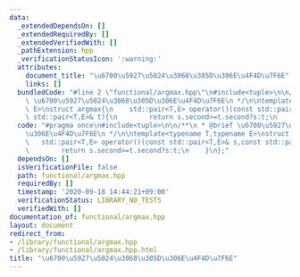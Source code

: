 ```yaml
---
data:
  _extendedDependsOn: []
  _extendedRequiredBy: []
  _extendedVerifiedWith: []
  _pathExtension: hpp
  _verificationStatusIcon: ':warning:'
  attributes:
    document_title: "\u6700\u5927\u5024\u3068\u305D\u306E\u4F4D\u7F6E"
    links: []
  bundledCode: "#line 2 \"functional/argmax.hpp\"\n#include<tuple>\n\n/**\n * @brief\
    \ \u6700\u5927\u5024\u3068\u305D\u306E\u4F4D\u7F6E\n */\n\ntemplate<typename T,typename\
    \ E>\nstruct argmax{\n    std::pair<T,E> operator()(const std::pair<T,E>& s,const\
    \ std::pair<T,E>& t){\n        return s.second>=t.second?s:t;\n    }\n};\n"
  code: "#pragma once\n#include<tuple>\n\n/**\n * @brief \u6700\u5927\u5024\u3068\u305D\
    \u306E\u4F4D\u7F6E\n */\n\ntemplate<typename T,typename E>\nstruct argmax{\n \
    \   std::pair<T,E> operator()(const std::pair<T,E>& s,const std::pair<T,E>& t){\n\
    \        return s.second>=t.second?s:t;\n    }\n};"
  dependsOn: []
  isVerificationFile: false
  path: functional/argmax.hpp
  requiredBy: []
  timestamp: '2020-09-18 14:44:21+09:00'
  verificationStatus: LIBRARY_NO_TESTS
  verifiedWith: []
documentation_of: functional/argmax.hpp
layout: document
redirect_from:
- /library/functional/argmax.hpp
- /library/functional/argmax.hpp.html
title: "\u6700\u5927\u5024\u3068\u305D\u306E\u4F4D\u7F6E"
---
```

